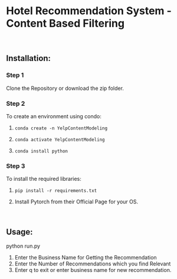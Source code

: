 # Hotel Recommendation System - Content Based Filtering

<br>

## Installation:
### Step 1
Clone the Repository or download the zip folder. 

### Step 2
To create an environment using condo:

1. ```conda create -n YelpContentModeling```

2. ```conda activate YelpContentModeling```

3. ```conda install python```

### Step 3
To install the required libraries:

1. ```pip install -r requirements.txt```

2. Install Pytorch from their Official Page for your OS.

<br>

## Usage:

python run.py

1. Enter the Business Name for Getting the Recommendation
2. Enter the Number of Recommendations which you find Relevant
3. Enter q to exit or enter business name for new recommendation.

<br>

